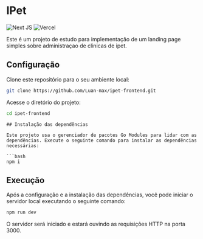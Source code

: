 
# IPet

![Next JS](https://img.shields.io/badge/Next-black?style=for-the-badge&logo=next.js&logoColor=white)
![Vercel](https://img.shields.io/badge/vercel-%23000000.svg?style=for-the-badge&logo=vercel&logoColor=white)

Este é um projeto de estudo para implementação de um landing page simples sobre administraçao de clinicas de ipet. 

## Configuração
Clone este repositório para o seu ambiente local:

```bash
git clone https://github.com/Luan-max/ipet-frontend.git
```
Acesse o diretório do projeto:
```bash
cd ipet-frontend
```
```
## Instalação das dependências

Este projeto usa o gerenciador de pacotes Go Modules para lidar com as dependências. Execute o seguinte comando para instalar as dependências necessárias:

```bash
npm i 
```
## Execução

Após a configuração e a instalação das dependências, você pode iniciar o servidor local executando o seguinte comando:

```bash
npm run dev
```
O servidor será iniciado e estará ouvindo as requisições HTTP na porta 3000.
